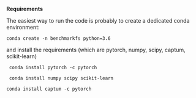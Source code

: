 **Requirements**

The easiest way to run the code is probably to create a dedicated conda environment:

`conda create -n benchmarkfs python=3.6`

and install the requirements (which are pytorch, numpy, scipy, captum, scikit-learn)

` conda install pytorch -c pytorch`

` conda install numpy scipy scikit-learn`

 `conda install captum -c pytorch`